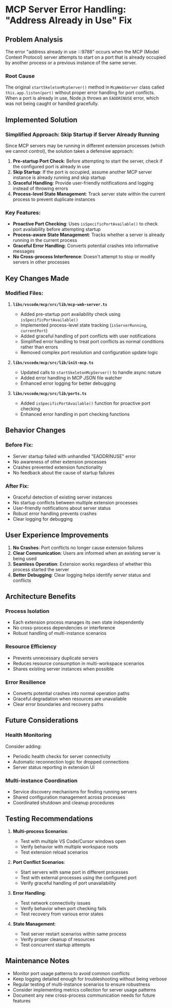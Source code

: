 # MCP Server Error Handling: "Address Already in Use" Fix

## Problem Analysis

The error "address already in use :::9788" occurs when the MCP (Model Context Protocol) server attempts to start on a port that is already occupied by another process or a previous instance of the same server.

### Root Cause
The original `startSkeletonMcpServer()` method in `McpWebServer` class called `this.app.listen(port)` without proper error handling for port conflicts. When a port is already in use, Node.js throws an `EADDRINUSE` error, which was not being caught or handled gracefully.

## Implemented Solution

### **Simplified Approach: Skip Startup if Server Already Running**

Since MCP servers may be running in different extension processes (which we cannot control), the solution takes a defensive approach:

1. **Pre-startup Port Check**: Before attempting to start the server, check if the configured port is already in use
2. **Skip Startup**: If the port is occupied, assume another MCP server instance is already running and skip startup
3. **Graceful Handling**: Provide user-friendly notifications and logging instead of throwing errors
4. **Process-level State Management**: Track server state within the current process to prevent duplicate instances

### Key Features:
- **Proactive Port Checking**: Uses `isSpecificPortAvailable()` to check port availability before attempting startup
- **Process-aware State Management**: Tracks whether a server is already running in the current process
- **Graceful Error Handling**: Converts potential crashes into informative messages
- **No Cross-process Interference**: Doesn't attempt to stop or modify servers in other processes

## Key Changes Made

### Modified Files:

1. **`libs/vscode/mcp/src/lib/mcp-web-server.ts`**
   - Added pre-startup port availability check using `isSpecificPortAvailable()`
   - Implemented process-level state tracking (`isServerRunning`, `currentPort`)
   - Added graceful handling of port conflicts with user notifications
   - Simplified error handling to treat port conflicts as normal conditions rather than errors
   - Removed complex port resolution and configuration update logic

2. **`libs/vscode/mcp/src/lib/init-mcp.ts`**
   - Updated calls to `startSkeletonMcpServer()` to handle async nature
   - Added error handling in MCP JSON file watcher
   - Enhanced error logging for better debugging

3. **`libs/vscode/mcp/src/lib/ports.ts`**
   - Added `isSpecificPortAvailable()` function for proactive port checking
   - Enhanced error handling in port checking functions

## Behavior Changes

### Before Fix:
- Server startup failed with unhandled "EADDRINUSE" error
- No awareness of other extension processes
- Crashes prevented extension functionality
- No feedback about the cause of startup failures

### After Fix:
- Graceful detection of existing server instances
- No startup conflicts between multiple extension processes
- User-friendly notifications about server status
- Robust error handling prevents crashes
- Clear logging for debugging

## User Experience Improvements

1. **No Crashes**: Port conflicts no longer cause extension failures
2. **Clear Communication**: Users are informed when an existing server is being used
3. **Seamless Operation**: Extension works regardless of whether this process started the server
4. **Better Debugging**: Clear logging helps identify server status and conflicts

## Architecture Benefits

### Process Isolation
- Each extension process manages its own state independently
- No cross-process dependencies or interference
- Robust handling of multi-instance scenarios

### Resource Efficiency
- Prevents unnecessary duplicate servers
- Reduces resource consumption in multi-workspace scenarios
- Shares existing server instances when possible

### Error Resilience
- Converts potential crashes into normal operation paths
- Graceful degradation when resources are unavailable
- Clear error boundaries and recovery paths

## Future Considerations

### Health Monitoring
Consider adding:
- Periodic health checks for server connectivity
- Automatic reconnection logic for dropped connections
- Server status reporting in extension UI

### Multi-instance Coordination
- Service discovery mechanisms for finding running servers
- Shared configuration management across processes
- Coordinated shutdown and cleanup procedures

## Testing Recommendations

1. **Multi-process Scenarios**:
   - Test with multiple VS Code/Cursor windows open
   - Verify behavior with multiple workspace roots
   - Test extension reload scenarios

2. **Port Conflict Scenarios**:
   - Start servers with same port in different processes
   - Test with external processes using the configured port
   - Verify graceful handling of port unavailability

3. **Error Handling**:
   - Test network connectivity issues
   - Verify behavior when port checking fails
   - Test recovery from various error states

4. **State Management**:
   - Test server restart scenarios within same process
   - Verify proper cleanup of resources
   - Test concurrent startup attempts

## Maintenance Notes

- Monitor port usage patterns to avoid common conflicts
- Keep logging detailed enough for troubleshooting without being verbose
- Regular testing of multi-instance scenarios to ensure robustness
- Consider implementing metrics collection for server usage patterns
- Document any new cross-process communication needs for future features